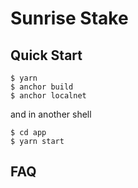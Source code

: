 # Sunrise Stake

## Quick Start

```shell
$ yarn
$ anchor build
$ anchor localnet
```

and in another shell

```shell
$ cd app
$ yarn start
```

## FAQ
